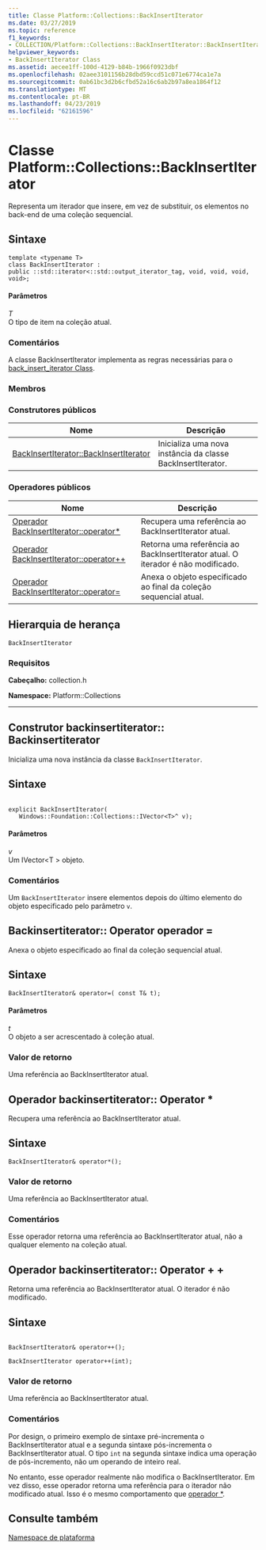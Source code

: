 ```yaml
---
title: Classe Platform::Collections::BackInsertIterator
ms.date: 03/27/2019
ms.topic: reference
f1_keywords:
- COLLECTION/Platform::Collections::BackInsertIterator::BackInsertIterator
helpviewer_keywords:
- BackInsertIterator Class
ms.assetid: aecee1ff-100d-4129-b84b-1966f0923dbf
ms.openlocfilehash: 02aee3101156b28dbd59ccd51c071e6774ca1e7a
ms.sourcegitcommit: 0ab61bc3d2b6cfbd52a16c6ab2b97a8ea1864f12
ms.translationtype: MT
ms.contentlocale: pt-BR
ms.lasthandoff: 04/23/2019
ms.locfileid: "62161596"
---
```

# <a name="platformcollectionsbackinsertiterator-class"></a>Classe Platform::Collections::BackInsertIterator

Representa um iterador que insere, em vez de substituir, os elementos no back-end de uma coleção sequencial.

## <a name="syntax"></a>Sintaxe

```
template <typename T>
class BackInsertIterator :
public ::std::iterator<::std::output_iterator_tag, void, void, void, void>;
```

#### <a name="parameters"></a>Parâmetros

*T*<br/>
O tipo de item na coleção atual.

### <a name="remarks"></a>Comentários

A classe BackInsertIterator implementa as regras necessárias para o [back_insert_iterator Class](../standard-library/back-insert-iterator-class.md).

### <a name="members"></a>Membros

### <a name="public-constructors"></a>Construtores públicos

|Nome|Descrição|
|----------|-----------------|
|[BackInsertIterator::BackInsertIterator](#ctor)|Inicializa uma nova instância da classe BackInsertIterator.|

### <a name="public-operators"></a>Operadores públicos

|Nome|Descrição|
|----------|-----------------|
|[Operador BackInsertIterator::operator*](#operator-dereference)|Recupera uma referência ao BackInsertIterator atual.|
|[Operador BackInsertIterator::operator++](#operator-increment)|Retorna uma referência ao BackInsertIterator atual. O iterador é não modificado.|
|[Operador BackInsertIterator::operator=](#operator-assign)|Anexa o objeto especificado ao final da coleção sequencial atual.|

## <a name="inheritance-hierarchy"></a>Hierarquia de herança

`BackInsertIterator`

### <a name="requirements"></a>Requisitos

**Cabeçalho:** collection.h

**Namespace:** Platform::Collections

---
## <a name="ctor"></a>  Construtor backinsertiterator:: Backinsertiterator

Inicializa uma nova instância da classe `BackInsertIterator`.

## <a name="syntax"></a>Sintaxe

```

explicit BackInsertIterator(
   Windows::Foundation::Collections::IVector<T>^ v);
```

#### <a name="parameters"></a>Parâmetros

*v*<br/>
Um IVector\<T > objeto.

### <a name="remarks"></a>Comentários

Um `BackInsertIterator` insere elementos depois do último elemento do objeto especificado pelo parâmetro `v`.

## <a name="operator-assign"></a>  Backinsertiterator:: Operator operador =

Anexa o objeto especificado ao final da coleção sequencial atual.

## <a name="syntax"></a>Sintaxe

```
BackInsertIterator& operator=( const T& t);
```

#### <a name="parameters"></a>Parâmetros

*t*<br/>
O objeto a ser acrescentado à coleção atual.

### <a name="return-value"></a>Valor de retorno

Uma referência ao BackInsertIterator atual.

## <a name="operator-dereference"></a>  Operador backinsertiterator:: Operator *

Recupera uma referência ao BackInsertIterator atual.

## <a name="syntax"></a>Sintaxe

```
BackInsertIterator& operator*();
```

### <a name="return-value"></a>Valor de retorno

Uma referência ao BackInsertIterator atual.

### <a name="remarks"></a>Comentários

Esse operador retorna uma referência ao BackInsertIterator atual, não a qualquer elemento na coleção atual.

## <a name="operator-increment"></a>  Operador backinsertiterator:: Operator + +

Retorna uma referência ao BackInsertIterator atual. O iterador é não modificado.

## <a name="syntax"></a>Sintaxe

```

BackInsertIterator& operator++();

BackInsertIterator operator++(int);
```

### <a name="return-value"></a>Valor de retorno

Uma referência ao BackInsertIterator atual.

### <a name="remarks"></a>Comentários

Por design, o primeiro exemplo de sintaxe pré-incrementa o BackInsertIterator atual e a segunda sintaxe pós-incrementa o BackInsertIterator atual. O tipo `int` na segunda sintaxe indica uma operação de pós-incremento, não um operando de inteiro real.

No entanto, esse operador realmente não modifica o BackInsertIterator. Em vez disso, esse operador retorna uma referência para o iterador não modificado atual. Isso é o mesmo comportamento que [operador *](#operator-dereference).

## <a name="see-also"></a>Consulte também

[Namespace de plataforma](platform-namespace-c-cx.md)

